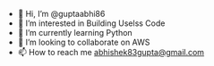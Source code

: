 - 👋 Hi, I’m @guptaabhi86
- 👀 I’m interested in Building Uselss Code
- 🌱 I’m currently learning Python
- 💞️ I’m looking to collaborate on AWS
- 📫 How to reach me abhishek83gupta@gmail.com  

<!---
guptaabhi86/guptaabhi86 is a ✨ special ✨ repository because its `README.md` (this file) appears on your GitHub profile.
You can click the Preview link to take a look at your changes.
--->
